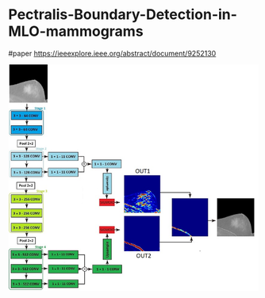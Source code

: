 # Pectralis-Boundary-Detection-in-MLO-mammograms

#paper
https://ieeexplore.ieee.org/abstract/document/9252130

![alt tag](GA.jpg)
